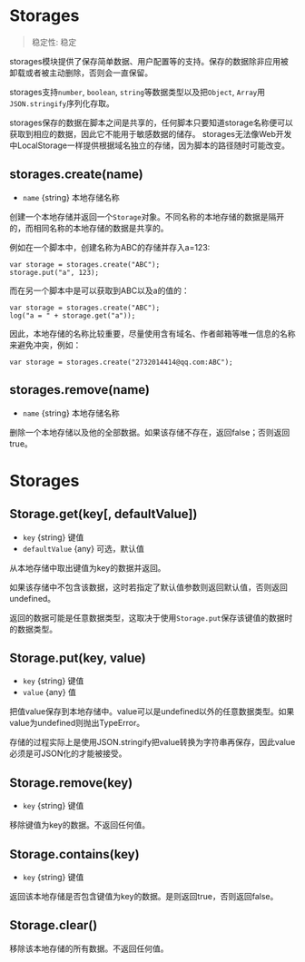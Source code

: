 # Storages

> 稳定性: 稳定

storages模块提供了保存简单数据、用户配置等的支持。保存的数据除非应用被卸载或者被主动删除，否则会一直保留。

storages支持`number`, `boolean`, `string`等数据类型以及把`Object`, `Array`用`JSON.stringify`序列化存取。

storages保存的数据在脚本之间是共享的，任何脚本只要知道storage名称便可以获取到相应的数据，因此它不能用于敏感数据的储存。
storages无法像Web开发中LocalStorage一样提供根据域名独立的存储，因为脚本的路径随时可能改变。

## storages.create(name)
* `name` {string} 本地存储名称

创建一个本地存储并返回一个`Storage`对象。不同名称的本地存储的数据是隔开的，而相同名称的本地存储的数据是共享的。

例如在一个脚本中，创建名称为ABC的存储并存入a=123:
```
var storage = storages.create("ABC");
storage.put("a", 123);
```
而在另一个脚本中是可以获取到ABC以及a的值的：
```
var storage = storages.create("ABC");
log("a = " + storage.get("a"));
```

因此，本地存储的名称比较重要，尽量使用含有域名、作者邮箱等唯一信息的名称来避免冲突，例如：
```
var storage = storages.create("2732014414@qq.com:ABC");
```

## storages.remove(name)
* `name` {string} 本地存储名称

删除一个本地存储以及他的全部数据。如果该存储不存在，返回false；否则返回true。

# Storages

## Storage.get(key[, defaultValue])
* `key` {string} 键值
* `defaultValue` {any} 可选，默认值

从本地存储中取出键值为key的数据并返回。

如果该存储中不包含该数据，这时若指定了默认值参数则返回默认值，否则返回undefined。

返回的数据可能是任意数据类型，这取决于使用`Storage.put`保存该键值的数据时的数据类型。

## Storage.put(key, value)
* `key` {string} 键值
* `value` {any} 值

把值value保存到本地存储中。value可以是undefined以外的任意数据类型。如果value为undefined则抛出TypeError。

存储的过程实际上是使用JSON.stringify把value转换为字符串再保存，因此value必须是可JSON化的才能被接受。

## Storage.remove(key)
* `key` {string} 键值

移除键值为key的数据。不返回任何值。

## Storage.contains(key)
* `key` {string} 键值

返回该本地存储是否包含键值为key的数据。是则返回true，否则返回false。

## Storage.clear()

移除该本地存储的所有数据。不返回任何值。